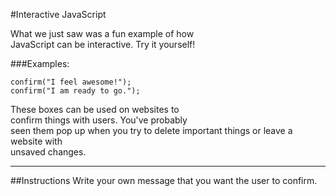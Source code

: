 #Interactive JavaScript

What we just saw was a fun example of how   
JavaScript can be interactive. Try it yourself!

###Examples:

` confirm("I feel awesome!"); `  
` confirm("I am ready to go."); `

These boxes can be used on websites to  
confirm things with users. You've probably   
seen them pop up when you try to delete important things or leave a website with  
unsaved changes.
***
##Instructions
Write your own message that you want the user to confirm.